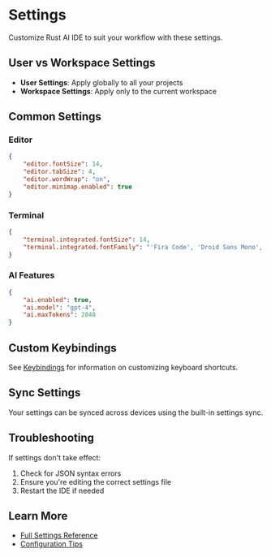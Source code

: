# Settings

Customize Rust AI IDE to suit your workflow with these settings.

## User vs Workspace Settings

- **User Settings**: Apply globally to all your projects
- **Workspace Settings**: Apply only to the current workspace

## Common Settings

### Editor

```json
{
    "editor.fontSize": 14,
    "editor.tabSize": 4,
    "editor.wordWrap": "on",
    "editor.minimap.enabled": true
}
```

### Terminal

```json
{
    "terminal.integrated.fontSize": 14,
    "terminal.integrated.fontFamily": "'Fira Code', 'Droid Sans Mono', 'Courier New'"
}
```

### AI Features

```json
{
    "ai.enabled": true,
    "ai.model": "gpt-4",
    "ai.maxTokens": 2048
}
```

## Custom Keybindings

See [Keybindings](KEYBINDINGS.html) for information on customizing keyboard shortcuts.

## Sync Settings

Your settings can be synced across devices using the built-in settings sync.

## Troubleshooting

If settings don't take effect:
1. Check for JSON syntax errors
2. Ensure you're editing the correct settings file
3. Restart the IDE if needed

## Learn More

- [Full Settings Reference](https://rust-ai-ide.github.io/docs/settings)
- [Configuration Tips](https://rust-ai-ide.github.io/docs/configuration-tips)
